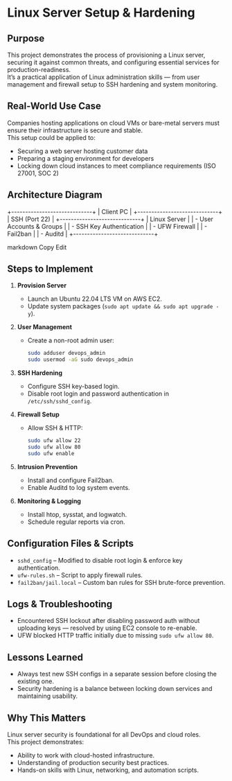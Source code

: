 # Linux Server Setup & Hardening

## Purpose
This project demonstrates the process of provisioning a Linux server, securing it against common threats, and configuring essential services for production-readiness.  
It’s a practical application of Linux administration skills — from user management and firewall setup to SSH hardening and system monitoring.

## Real-World Use Case
Companies hosting applications on cloud VMs or bare-metal servers must ensure their infrastructure is secure and stable.  
This setup could be applied to:
- Securing a web server hosting customer data
- Preparing a staging environment for developers
- Locking down cloud instances to meet compliance requirements (ISO 27001, SOC 2)

## Architecture Diagram
+-----------------------------+
| Client PC |
+-----------------------------+
|
SSH (Port 22)
|
+-----------------------------+
| Linux Server |
| - User Accounts & Groups |
| - SSH Key Authentication |
| - UFW Firewall |
| - Fail2ban |
| - Auditd |
+-----------------------------+

markdown
Copy
Edit

## Steps to Implement
1. **Provision Server**
   - Launch an Ubuntu 22.04 LTS VM on AWS EC2.
   - Update system packages (`sudo apt update && sudo apt upgrade -y`).

2. **User Management**
   - Create a non-root admin user:  
     ```bash
     sudo adduser devops_admin
     sudo usermod -aG sudo devops_admin
     ```

3. **SSH Hardening**
   - Configure SSH key-based login.
   - Disable root login and password authentication in `/etc/ssh/sshd_config`.

4. **Firewall Setup**
   - Allow SSH & HTTP:  
     ```bash
     sudo ufw allow 22
     sudo ufw allow 80
     sudo ufw enable
     ```

5. **Intrusion Prevention**
   - Install and configure Fail2ban.
   - Enable Auditd to log system events.

6. **Monitoring & Logging**
   - Install htop, sysstat, and logwatch.
   - Schedule regular reports via cron.

## Configuration Files & Scripts
- `sshd_config` – Modified to disable root login & enforce key authentication.
- `ufw-rules.sh` – Script to apply firewall rules.
- `fail2ban/jail.local` – Custom ban rules for SSH brute-force prevention.

## Logs & Troubleshooting
- Encountered SSH lockout after disabling password auth without uploading keys — resolved by using EC2 console to re-enable.
- UFW blocked HTTP traffic initially due to missing `sudo ufw allow 80`.

## Lessons Learned
- Always test new SSH configs in a separate session before closing the existing one.
- Security hardening is a balance between locking down services and maintaining usability.

## Why This Matters
Linux server security is foundational for all DevOps and cloud roles.  
This project demonstrates:
- Ability to work with cloud-hosted infrastructure.
- Understanding of production security best practices.
- Hands-on skills with Linux, networking, and automation scripts.